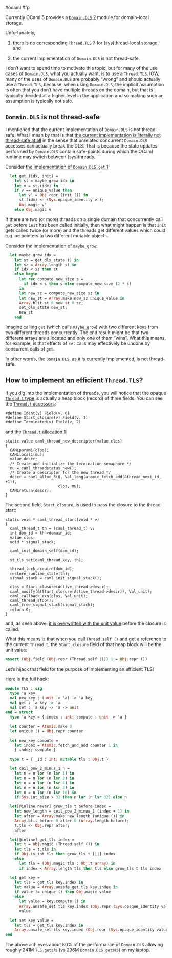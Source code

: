 #ocaml #fp

Currently OCaml 5 provides a [`Domain.DLS` 2](https://v2.ocaml.org/api/Domain.DLS.html) module for domain-local storage.

Unfortunately,

1. [there is no corresponding `Thread.TLS` 7](https://github.com/ocaml/ocaml/issues/11770) for (sys)thread-local storage, and
    
2. the current implementation of `Domain.DLS` is not thread-safe.
    

I don’t want to spend time to motivate this topic, but for many of the use cases of `Domain.DLS`, what you actually want, is to use a `Thread.TLS`. IOW, many of the uses of `Domain.DLS` are probably “wrong” and should actually use a `Thread.TLS`, because, when using `Domain.DLS`, the implicit assumption is often that you don’t have multiple threads on the domain, but that is typically decided at a higher level in the application and so making such an assumption is typically not safe.

## [](https://discuss.ocaml.org/t/a-hack-to-implement-efficient-tls-thread-local-storage/13264/1#domaindls-is-not-thread-safe-1)`Domain.DLS` is not thread-safe

I mentioned that the current implementation of `Domain.DLS` is not thread-safe. What I mean by that is that [the current implementation is literally not thread-safe at all](https://github.com/ocaml/ocaml/issues/12677) in the sense that unrelated concurrent `Domain.DLS` accesses can actually break the DLS. That is because the state updates performed by `Domain.DLS` contain safe-points during which the OCaml runtime may switch between (sys)threads.

Consider [the implementation of `Domain.DLS.get` 1](https://github.com/ocaml/ocaml/blob/e397ed28bcef85fdc1f0f007af481ef201fb1fd7/stdlib/domain.ml#L120-L127):

```ocaml
  let get (idx, init) =
    let st = maybe_grow idx in
    let v = st.(idx) in
    if v == unique_value then
      let v' = Obj.repr (init ()) in
      st.(idx) <- (Sys.opaque_identity v');
      Obj.magic v'
    else Obj.magic v
```

If there are two (or more) threads on a single domain that concurrently call `get` before `init` has been called initially, then what might happen is that `init` gets called twice (or more) and the threads get different values which could e.g. be pointers to two different mutable objects.

Consider [the implementation of `maybe_grow`](https://github.com/ocaml/ocaml/blob/e397ed28bcef85fdc1f0f007af481ef201fb1fd7/stdlib/domain.ml#L98-L111):

```ocaml
  let maybe_grow idx =
    let st = get_dls_state () in
    let sz = Array.length st in
    if idx < sz then st
    else begin
      let rec compute_new_size s =
        if idx < s then s else compute_new_size (2 * s)
      in
      let new_sz = compute_new_size sz in
      let new_st = Array.make new_sz unique_value in
      Array.blit st 0 new_st 0 sz;
      set_dls_state new_st;
      new_st
    end

```

Imagine calling `get` (which calls `maybe_grow`) with two different keys from two different threads concurrently. The end result might be that two different arrays are allocated and only one of them “wins”. What this means, for example, is that effects of `set` calls may effectively be undone by concurrent calls of `get`.

In other words, the `Domain.DLS`, as it is currently implemented, is not thread-safe.

## [](https://discuss.ocaml.org/t/a-hack-to-implement-efficient-tls-thread-local-storage/13264/1#how-to-implement-an-efficient-threadtls-2)How to implement an efficient `Thread.TLS`?

If you dig into the implementation of threads, you will notice that the opaque [`Thread.t` type](https://github.com/ocaml/ocaml/blob/e397ed28bcef85fdc1f0f007af481ef201fb1fd7/otherlibs/systhreads/thread.mli#L18) is actually a heap block (record) of three fields. You can see the [`Thread.t` accessors](https://github.com/ocaml/ocaml/blob/e397ed28bcef85fdc1f0f007af481ef201fb1fd7/otherlibs/systhreads/st_stubs.c#L66-L68):

```
#define Ident(v) Field(v, 0)
#define Start_closure(v) Field(v, 1)
#define Terminated(v) Field(v, 2)
```

and the [`Thread.t` allocation 1](https://github.com/ocaml/ocaml/blob/e397ed28bcef85fdc1f0f007af481ef201fb1fd7/otherlibs/systhreads/st_stubs.c#L335-L346):

```
static value caml_thread_new_descriptor(value clos)
{
  CAMLparam1(clos);
  CAMLlocal1(mu);
  value descr;
  /* Create and initialize the termination semaphore */
  mu = caml_threadstatus_new();
  /* Create a descriptor for the new thread */
  descr = caml_alloc_3(0, Val_long(atomic_fetch_add(&thread_next_id, +1)),
                       clos, mu);
  CAMLreturn(descr);
}
```

The second field, `Start_closure`, is used to pass the closure to the thread start:

```
static void * caml_thread_start(void * v)
{
  caml_thread_t th = (caml_thread_t) v;
  int dom_id = th->domain_id;
  value clos;
  void * signal_stack;

  caml_init_domain_self(dom_id);

  st_tls_set(caml_thread_key, th);

  thread_lock_acquire(dom_id);
  restore_runtime_state(th);
  signal_stack = caml_init_signal_stack();

  clos = Start_closure(Active_thread->descr);
  caml_modify(&(Start_closure(Active_thread->descr)), Val_unit);
  caml_callback_exn(clos, Val_unit);
  caml_thread_stop();
  caml_free_signal_stack(signal_stack);
  return 0;
}

```

and, as seen above, [it is overwritten with the unit value](https://github.com/ocaml/ocaml/blob/e397ed28bcef85fdc1f0f007af481ef201fb1fd7/otherlibs/systhreads/st_stubs.c#L575) before the closure is called.

What this means is that when you call `Thread.self ()` and get a reference to the current `Thread.t`, the `Start_closure` field of that heap block will be the unit value:

```ocaml
assert (Obj.field (Obj.repr (Thread.self ())) 1 = Obj.repr ())
```

Let’s hijack that field for the purpose of implementing an efficient TLS!

Here is the full hack:

```ocaml
module TLS : sig
  type 'a key
  val new_key : (unit -> 'a) -> 'a key
  val get : 'a key -> 'a
  val set : 'a key -> 'a -> unit
end = struct
  type 'a key = { index : int; compute : unit -> 'a }

  let counter = Atomic.make 0
  let unique () = Obj.repr counter

  let new_key compute =
    let index = Atomic.fetch_and_add counter 1 in
    { index; compute }

  type t = { _id : int; mutable tls : Obj.t }

  let ceil_pow_2_minus_1 n =
    let n = n lor (n lsr 1) in
    let n = n lor (n lsr 2) in
    let n = n lor (n lsr 4) in
    let n = n lor (n lsr 8) in
    let n = n lor (n lsr 16) in
    if Sys.int_size > 32 then n lor (n lsr 32) else n

  let[@inline never] grow_tls t before index =
    let new_length = ceil_pow_2_minus_1 (index + 1) in
    let after = Array.make new_length (unique ()) in
    Array.blit before 0 after 0 (Array.length before);
    t.tls <- Obj.repr after;
    after

  let[@inline] get_tls index =
    let t = Obj.magic (Thread.self ()) in
    let tls = t.tls in
    if Obj.is_int tls then grow_tls t [||] index
    else
      let tls = (Obj.magic tls : Obj.t array) in
      if index < Array.length tls then tls else grow_tls t tls index

  let get key =
    let tls = get_tls key.index in
    let value = Array.unsafe_get tls key.index in
    if value != unique () then Obj.magic value
    else
      let value = key.compute () in
      Array.unsafe_set tls key.index (Obj.repr (Sys.opaque_identity value));
      value

  let set key value =
    let tls = get_tls key.index in
    Array.unsafe_set tls key.index (Obj.repr (Sys.opaque_identity value))
end
```

The above achieves about 80% of the performance of `Domain.DLS` allowing roughly 241M `TLS.get`s/s (vs 296M `Domain.DLS.get`s/s) on my laptop.